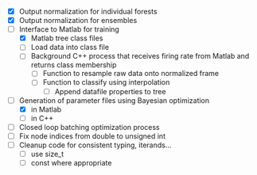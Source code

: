 - [X] Output normalization for individual forests
- [X] Output normalization for ensembles
- [ ] Interface to Matlab for training
  - [X] Matlab tree class files
  - [ ] Load data into class file
  - [ ] Background C++ process that receives firing rate from Matlab and returns class membership
    - [ ] Function to resample raw data onto normalized frame
    - [ ] Function to classify using interpolation
      - [ ] Append datafile properties to tree
- [ ] Generation of parameter files using Bayesian optimization
  - [x] in Matlab
  - [ ] in C++
- [ ] Closed loop batching optimization process
- [ ] Fix node indices from double to unsigned int
- [ ] Cleanup code for consistent typing, iterands...
  - [ ] use size_t
  - [ ] const where appropriate